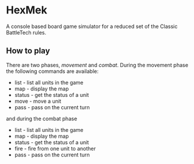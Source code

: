 HexMek
======

A console based board game simulator for a reduced set of the Classic
BattleTech rules.


How to play
-----------

There are two phases, *movement* and *combat*.  During the movement phase the
following commands are available:

* list - list all units in the game
* map - display the map
* status <unit id> - get the status of a unit
* move <unit id> - move a unit
* pass - pass on the current turn

and during the combat phase

* list - list all units in the game
* map - display the map
* status <unit id> - get the status of a unit
* fire <attacker id> <target id> - fire from one unit to another
* pass - pass on the current turn
